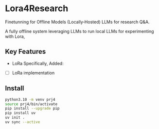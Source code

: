 # Lora4Research

Finetunning for Offline Models (Locally‑Hosted) LLMs for research Q&A.

A fully offline system leveraging LLMs to run local LLMs for experimenting with Lora, 

## Key Features

- LoRa
Specifically, Added:

- [ ] LoRa implementation

## Install

```bash
python3.10 -m venv prj4
source prj4/bin/activate
pip install --upgrade pip
pip install uv
uv init . 
uv sync --active
```
